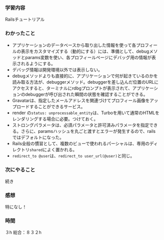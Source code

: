 ### 学習内容
Railsチュートリアル
### わかったこと
- アプリケーションのデータベースから取り出した情報を使って各プロフィールの表示をカスタマイズする（動的にする）には、準備として、debugメソッドとparams変数を使い、各プロフィールページにデバッグ用の情報が表示されるようにする。
- デバッグ情報は開発環境以外では表示しない。
- debugメソッドよりも直接的に、アプリケーションで何が起きているのかを読み取る方法が、debuggerメソッド。debuggerを差し込んだ位置のURLにアクセスすると、ターミナルにrdbgプロンプトが表示されて、アプリケーションのdebuggerが呼び出された瞬間の状態を確認することができる。
- Gravatarは、指定したメールアドレスを関連づけてプロフィール画像をアップロードすることができるサービス。
- render の`status: unprocessable_entity`は、Turboを用いて通常のHTMLをレンダリングする場合に必要。つけておく。
- ストロングパラメータは、必須パラメータと許可済みパラメータを指定できる。さらに、paramsハッシュを丸ごと渡すとエラーが発生するので、railsではデフォルトになった。
- Rails全般の慣習として、複数のビューで使われるパーシャルは、専用のディレクトリ`shared`によく置かれる。
- `redirect_to @user`は、`redirect_to user_url(@user)`と同じ。
### 次にやること
続き
### 感想
特になし！
### 時間
３h
総合：８３２h
